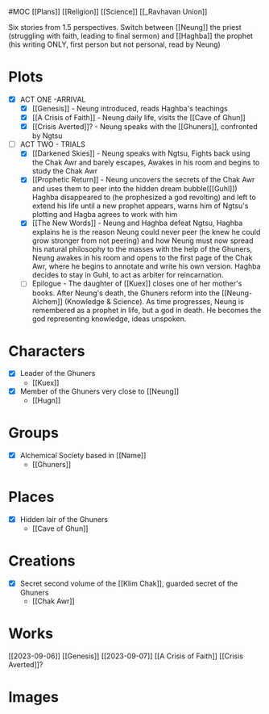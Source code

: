#MOC 
[[Plans]]
[[Religion]]
[[Science]]
[[_Ravhavan Union]]

Six stories from 1.5 perspectives. Switch between [[Neung]] the priest (struggling with faith, leading to final sermon) and [[Haghba]] the prophet (his writing ONLY, first person but not personal, read by Neung)
# Plots
- [x] ACT ONE -ARRIVAL
	- [x] [[Genesis]] - Neung introduced, reads Haghba's teachings
	- [x] [[A Crisis of Faith]] - Neung daily life, visits the [[Cave of Ghun]]
	- [x] [[Crisis Averted]]? - Neung speaks with the [[Ghuners]], confronted by Ngtsu
- [ ] ACT TWO - TRIALS
	- [x] [[Darkened Skies]] - Neung speaks with Ngtsu, Fights back using the Chak Awr and barely escapes, Awakes in his room and begins to study the Chak Awr
	- [x] [[Prophetic Return]] - Neung uncovers the secrets of the Chak Awr and uses them to peer into the hidden dream bubble([[Guhl]]) Haghba disappeared to (he prophesized a god revolting) and left to extend his life until a new prophet appears, warns him of Ngtsu's plotting and Hagba agrees to work with him
	- [x] [[The New Words]] - Neung and Haghba defeat Ngtsu, Haghba explains he is the reason Neung could never peer (he knew he could grow stronger from not peering) and how Neung must now spread his natural philosophy to the masses with the help of the Ghuners, Neung awakes in his room and opens to the first page of the Chak Awr, where he begins to annotate and write his own version. Haghba decides to stay in Guhl, to act as arbiter for reincarnation.
	- [ ] Epilogue - The daughter of [[Kuex]] closes one of her mother's books.   After Neung's death, the Ghuners reform into the [[Neung-Alchem]] (Knowledge & Science). As time progresses, Neung is remembered as a prophet in life, but a god in death. He becomes the god representing knowledge, ideas unspoken.
# Characters
- [x] Leader of the Ghuners
	- [[Kuex]]
- [x] Member of the Ghuners very close to [[Neung]]
	- [[Hugn]]
# Groups
- [x] Alchemical Society based in [[Name]]
	- [[Ghuners]]
# Places
- [x] Hidden lair of the Ghuners
	- [[Cave of Ghun]]
# Creations
- [x] Secret second volume of the [[Klim Chak]], guarded secret of the Ghuners
	- [[Chak Awr]]

# Works
[[2023-09-06]]
	[[Genesis]]
[[2023-09-07]]
	[[A Crisis of Faith]]
	[[Crisis Averted]]?


# Images
	